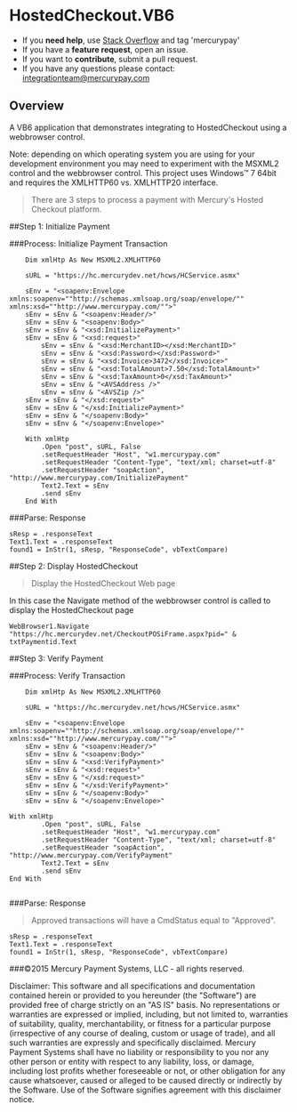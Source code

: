 HostedCheckout.VB6
====================

* If you **need help**, use [Stack Overflow](http://stackoverflow.com) and tag 'mercurypay'
* If you have a **feature request**, open an issue.
* If you want to **contribute**, submit a pull request.
* If you have any questions please contact:  integrationteam@mercurypay.com

## Overview

A VB6 application that demonstrates integrating to HostedCheckout using a webbrowser control.

Note: depending on which operating system you are using for your development environment you may need to experiment with the MSXML2 control and the webbrowser control.  This project uses Windows&trade; 7 64bit and requires the XMLHTTP60 vs. XMLHTTP20 interface.

>There are 3 steps to process a payment with Mercury's Hosted Checkout platform.

##Step 1: Initialize Payment


###Process: Initialize Payment Transaction

```
    Dim xmlHtp As New MSXML2.XMLHTTP60
    
    sURL = "https://hc.mercurydev.net/hcws/HCService.asmx"
    
    sEnv = "<soapenv:Envelope xmlns:soapenv=""http://schemas.xmlsoap.org/soap/envelope/"" xmlns:xsd=""http://www.mercurypay.com/"">"
    sEnv = sEnv & "<soapenv:Header/>"
    sEnv = sEnv & "<soapenv:Body>"
    sEnv = sEnv & "<xsd:InitializePayment>"
    sEnv = sEnv & "<xsd:request>"
        sEnv = sEnv & "<xsd:MerchantID></xsd:MerchantID>"
        sEnv = sEnv & "<xsd:Password></xsd:Password>"
        sEnv = sEnv & "<xsd:Invoice>3472</xsd:Invoice>"
        sEnv = sEnv & "<xsd:TotalAmount>7.50</xsd:TotalAmount>"
        sEnv = sEnv & "<xsd:TaxAmount>0</xsd:TaxAmount>"
        sEnv = sEnv & "<AVSAddress />"
        sEnv = sEnv & "<AVSZip />"
    sEnv = sEnv & "</xsd:request>"
    sEnv = sEnv & "</xsd:InitializePayment>"
    sEnv = sEnv & "</soapenv:Body>"
    sEnv = sEnv & "</soapenv:Envelope>"
    
    With xmlHtp
        .Open "post", sURL, False
        .setRequestHeader "Host", "w1.mercurypay.com"
        .setRequestHeader "Content-Type", "text/xml; charset=utf-8"
        .setRequestHeader "soapAction", "http://www.mercurypay.com/InitializePayment"
        Text2.Text = sEnv
        .send sEnv
    End With
```

###Parse: Response

```
sResp = .responseText
Text1.Text = .responseText
found1 = InStr(1, sResp, "ResponseCode", vbTextCompare)

```

##Step 2: Display HostedCheckout

>Display the HostedCheckout Web page

In this case the Navigate method of the webbrowser control is called to display the HostedCheckout page

```
WebBrowser1.Navigate "https://hc.mercurydev.net/CheckoutPOSiFrame.aspx?pid=" & txtPaymentid.Text

```

##Step 3: Verify Payment

###Process: Verify Transaction

```
    Dim xmlHtp As New MSXML2.XMLHTTP60
    
    sURL = "https://hc.mercurydev.net/hcws/HCService.asmx"
    
    sEnv = "<soapenv:Envelope xmlns:soapenv=""http://schemas.xmlsoap.org/soap/envelope/"" xmlns:xsd=""http://www.mercurypay.com/"">"
    sEnv = sEnv & "<soapenv:Header/>"
    sEnv = sEnv & "<soapenv:Body>"
    sEnv = sEnv & "<xsd:VerifyPayment>"
    sEnv = sEnv & "<xsd:request>"
    sEnv = sEnv & "</xsd:request>"
    sEnv = sEnv & "</xsd:VerifyPayment>"
    sEnv = sEnv & "</soapenv:Body>"
    sEnv = sEnv & "</soapenv:Envelope>"
    
With xmlHtp
        .Open "post", sURL, False
        .setRequestHeader "Host", "w1.mercurypay.com"
        .setRequestHeader "Content-Type", "text/xml; charset=utf-8"
        .setRequestHeader "soapAction", "http://www.mercurypay.com/VerifyPayment"
        Text2.Text = sEnv
        .send sEnv
End With
    
```

###Parse: Response

>Approved transactions will have a CmdStatus equal to "Approved".

```
sResp = .responseText
Text1.Text = .responseText
found1 = InStr(1, sResp, "ResponseCode", vbTextCompare)
```

###©2015 Mercury Payment Systems, LLC - all rights reserved.

Disclaimer:
This software and all specifications and documentation contained herein or provided to you hereunder (the "Software") are provided free of charge strictly on an "AS IS" basis. No representations or warranties are expressed or implied, including, but not limited to, warranties of suitability, quality, merchantability, or fitness for a particular purpose (irrespective of any course of dealing, custom or usage of trade), and all such warranties are expressly and specifically disclaimed. Mercury Payment Systems shall have no liability or responsibility to you nor any other person or entity with respect to any liability, loss, or damage, including lost profits whether foreseeable or not, or other obligation for any cause whatsoever, caused or alleged to be caused directly or indirectly by the Software. Use of the Software signifies agreement with this disclaimer notice.


